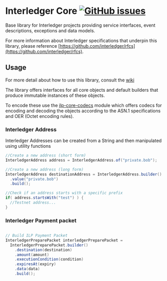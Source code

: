 # Interledger Core  [![GitHub issues](https://img.shields.io/github/issues-raw/hyperledger/quilt/ilp-core.svg)](https://github.com/hyperledger/quilt/issues?q=is%3Aissue+is%3Aopen+label%3Ailp-core)

Base library for Interledger projects providing service interfaces, event descriptions, exceptions and data models.

For more information about Interledger specifications that underpin this library, please reference [https://github.com/interledger/rfcs](https://github.com/interledger/rfcs).

## Usage
For more detail about how to use this library, consult the [wiki](https://github.com/hyperledger/quilt/wiki)

The library offers interfaces for all core objects and default builders that produce immutable instances of these objects.

To encode these use the [ilp-core-codecs](../ilp-core-codecs) module which offers codecs for encoding and decoding the objects according to the ASN.1 specifications and OER (Octet encoding rules).


### Interledger Address

Interledger Addresses can be created from a String and then manipulated using utility functions

```java
//Create a new address (short form)
InterledgerAddress address = InterledgerAddress.of("private.bob");

//Create a new address (long form)
InterledgerAddress destinationAddress = InterledgerAddress.builder()
  .value("private.bob")
  .build();

//Check if an address starts with a specific prefix
if( address.startsWith("test") ) {
  //Testnet address...
}

```

### Interledger Payment packet

```java

// Build ILP Payment Packet
InterledgerPreparePacket interledgerPreparePacket =
  InterledgerPreparePacket.builder()
    .destination(destination)
    .amount(amount)
    .executionCondition(condition)
    .expiresAt(expiry)
    .data(data)
    .build();
```